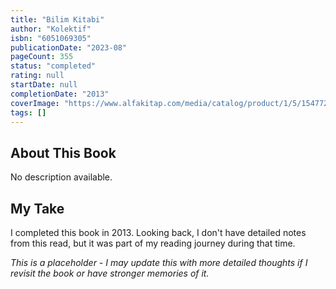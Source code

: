 ```yaml
---
title: "Bilim Kitabi"
author: "Kolektif"
isbn: "6051069305"
publicationDate: "2023-08"
pageCount: 355
status: "completed"
rating: null
startDate: null
completionDate: "2013"
coverImage: "https://www.alfakitap.com/media/catalog/product/1/5/154772_9786051069302_43071.jpg"
tags: []
---
```


## About This Book

No description available.

## My Take

I completed this book in 2013. Looking back, I don't have detailed notes from this read, but it was part of my reading journey during that time.

_This is a placeholder - I may update this with more detailed thoughts if I revisit the book or have stronger memories of it._
